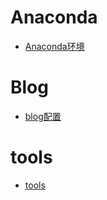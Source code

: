 # Anaconda

- [Anaconda环境](./Anaconda.md)

# Blog

- [blog配置](./blog.md)

# tools

- [tools](./tools.md)

  